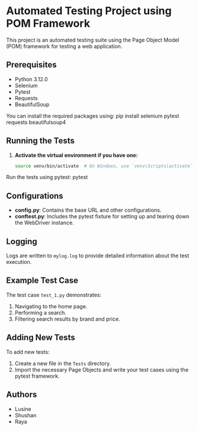 # Automated Testing Project using POM Framework

This project is an automated testing suite using the Page Object Model (POM) framework for testing a web application.

## Prerequisites

- Python 3.12.0
- Selenium
- Pytest
- Requests
- BeautifulSoup

You can install the required packages using:
pip install selenium pytest requests beautifulsoup4


## Running the Tests

1. **Activate the virtual environment if you have one:**

   ```bash
   source venv/bin/activate  # On Windows, use `venv\Scripts\activate`


Run the tests using pytest:
pytest

## Configurations

- **config.py**: Contains the base URL and other configurations.
- **conftest.py**: Includes the pytest fixture for setting up and tearing down the WebDriver instance.

## Logging

Logs are written to `mylog.log` to provide detailed information about the test execution.

## Example Test Case

The test case `test_1.py` demonstrates:

1. Navigating to the home page.
2. Performing a search.
3. Filtering search results by brand and price.

## Adding New Tests

To add new tests:

1. Create a new file in the `Tests` directory.
2. Import the necessary Page Objects and write your test cases using the pytest framework.

## Authors

- Lusine
- Shushan
- Raya
